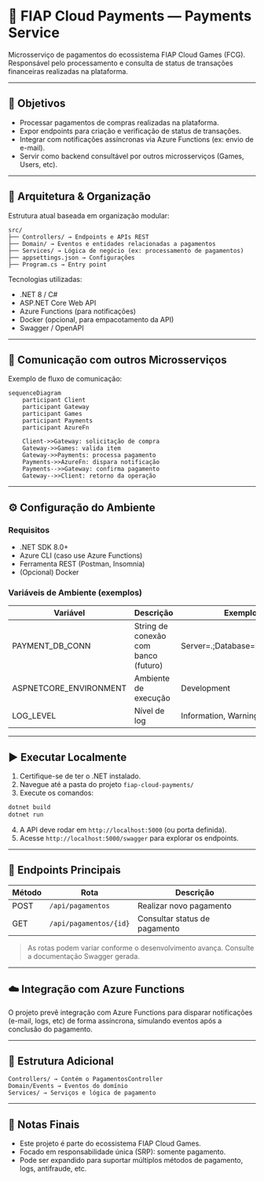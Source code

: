
# 💸 FIAP Cloud Payments — Payments Service

Microsserviço de pagamentos do ecossistema FIAP Cloud Games (FCG).  
Responsável pelo processamento e consulta de status de transações financeiras realizadas na plataforma.

---

## 🎯 Objetivos

- Processar pagamentos de compras realizadas na plataforma.  
- Expor endpoints para criação e verificação de status de transações.  
- Integrar com notificações assíncronas via Azure Functions (ex: envio de e-mail).  
- Servir como backend consultável por outros microsserviços (Games, Users, etc).  

---

## 🧱 Arquitetura & Organização

Estrutura atual baseada em organização modular:

```
src/
├── Controllers/ → Endpoints e APIs REST
├── Domain/ → Eventos e entidades relacionadas a pagamentos
├── Services/ → Lógica de negócio (ex: processamento de pagamentos)
├── appsettings.json → Configurações
├── Program.cs → Entry point
```

Tecnologias utilizadas:

- .NET 8 / C#  
- ASP.NET Core Web API  
- Azure Functions (para notificações)  
- Docker (opcional, para empacotamento da API)  
- Swagger / OpenAPI  

---

## 🔄 Comunicação com outros Microsserviços

Exemplo de fluxo de comunicação:

```mermaid
sequenceDiagram
    participant Client
    participant Gateway
    participant Games
    participant Payments
    participant AzureFn

    Client->>Gateway: solicitação de compra
    Gateway->>Games: valida item
    Gateway->>Payments: processa pagamento
    Payments->>AzureFn: dispara notificação
    Payments-->>Gateway: confirma pagamento
    Gateway-->>Client: retorno da operação
```

---

## ⚙️ Configuração do Ambiente

### Requisitos

- .NET SDK 8.0+  
- Azure CLI (caso use Azure Functions)  
- Ferramenta REST (Postman, Insomnia)  
- (Opcional) Docker

### Variáveis de Ambiente (exemplos)

| Variável                     | Descrição                             | Exemplo                          |
|-----------------------------|-----------------------------------------|----------------------------------|
| PAYMENT_DB_CONN             | String de conexão com banco (futuro)  | Server=.;Database=Payments;...   |
| ASPNETCORE_ENVIRONMENT      | Ambiente de execução                  | Development                      |
| LOG_LEVEL                   | Nível de log                          | Information, Warning             |

---

## ▶️ Executar Localmente

1. Certifique-se de ter o .NET instalado.  
2. Navegue até a pasta do projeto `fiap-cloud-payments/`  
3. Execute os comandos:

```bash
dotnet build
dotnet run
```

4. A API deve rodar em `http://localhost:5000` (ou porta definida).  
5. Acesse `http://localhost:5000/swagger` para explorar os endpoints.

---

## 🧪 Endpoints Principais

| Método | Rota                  | Descrição                       |
|--------|-----------------------|----------------------------------|
| POST   | `/api/pagamentos`     | Realizar novo pagamento          |
| GET    | `/api/pagamentos/{id}`| Consultar status de pagamento    |

> As rotas podem variar conforme o desenvolvimento avança. Consulte a documentação Swagger gerada.

---

## ☁️ Integração com Azure Functions

O projeto prevê integração com Azure Functions para disparar notificações (e-mail, logs, etc) de forma assíncrona, simulando eventos após a conclusão do pagamento.


---

## 📂 Estrutura Adicional

```
Controllers/ → Contém o PagamentosController
Domain/Events → Eventos do domínio
Services/ → Serviços e lógica de pagamento
```

---

## 📌 Notas Finais

- Este projeto é parte do ecossistema FIAP Cloud Games.
- Focado em responsabilidade única (SRP): somente pagamento.
- Pode ser expandido para suportar múltiplos métodos de pagamento, logs, antifraude, etc.
